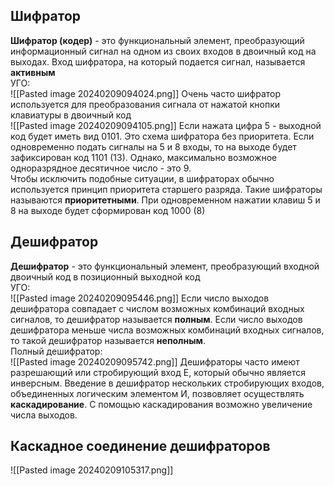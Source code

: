 ## Шифратор
**Шифратор (кодер)** - это функциональный элемент, преобразующий информационный сигнал на одном из своих входов в двоичный код на выходах. Вход шифратора, на который подается сигнал, называется **активным**  
УГО:  
![[Pasted image 20240209094024.png]]
Очень часто шифратор используется для преобразования сигнала от нажатой кнопки клавиатуры в двоичный код  
![[Pasted image 20240209094105.png]]
Если нажата цифра 5 - выходной код будет иметь вид 0101. Это схема шифратора без приоритета. Если одновременно подать сигналы на 5 и 8 входы, то на выходе будет зафиксирован код 1101 (13). Однако, максимально возможное одноразрядное десятичное число - это 9.  
Чтобы исключить подобные ситуации, в шифраторах обычно используется принцип приоритета старшего разряда. Такие шифраторы называются **приоритетными**. При одновременном нажатии клавиш 5 и 8 на выходе будет сформирован код 1000 (8)  
## Дешифратор
**Дешифратор** - это функциональный элемент, преобразующий входной двоичный код в позиционный выходной код  
УГО:  
![[Pasted image 20240209095446.png]]
Если число выходов дешифратора совпадает с числом возможных комбинаций входных сигналов, то дешифратор называется **полным**. Если число выходов дешифратора меньше числа возможных комбинаций входных сигналов, то такой дешифратор называется **неполным**.  
Полный дешифратор:  
![[Pasted image 20240209095742.png]]
Дешифраторы часто имеют разрешающий или стробирующий вход E, который обычно является инверсным. Введение в дешифратор нескольких стробирующих входов, объединенных логическим элементом И, позвовляет осуществлять **каскадирование**. С помощью каскадирования возможно увеличение числа выходов.  
## Каскадное соединение дешифраторов
![[Pasted image 20240209105317.png]]